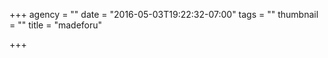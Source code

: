 +++
agency = ""
date = "2016-05-03T19:22:32-07:00"
tags = ""
thumbnail = ""
title = "madeforu"

+++

